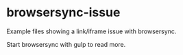 # browsersync-issue
Example files showing a link/iframe issue with browsersync. 

Start browsersync with gulp to read more.
